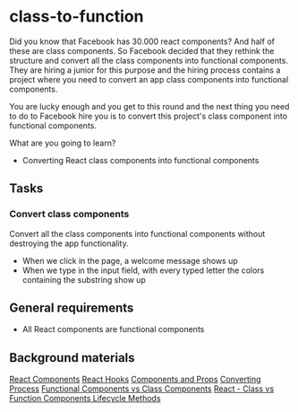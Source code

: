 # class-to-function

Did you know that Facebook has 30.000 react components? And half of these are class components. So Facebook decided that they rethink the structure and convert all the class components into functional components. They are hiring a junior for this purpose and the hiring process contains a project where you need to convert an app class components into functional components.

You are lucky enough and you get to this round and the next thing you need to do to Facebook hire you is to convert this project's class component into functional components.

What are you going to learn?

* Converting React class components into functional components

## Tasks

### Convert class components
Convert all the class components into functional components without destroying the app functionality.

* When we click in the page, a welcome message shows up
* When we type in the input field, with every typed letter the colors containing the substring show up


## General requirements 
* All React components are functional components

## Background materials
[React Components](https://legacy.reactjs.org/docs/react-component.html)
[React Hooks](https://legacy.reactjs.org/docs/hooks-overview.html)
[Components and Props](https://legacy.reactjs.org/docs/hooks-faq.html#from-classes-to-hooks)
[Converting Process](https://nimblewebdeveloper.com/blog/convert-react-class-to-function-component)
[Functional Components vs Class Components](https://www.youtube.com/watch?v=wwl6iH5D0LU)
[React - Class vs Function Components Lifecycle Methods](https://www.youtube.com/watch?v=a6Bjtr7JatM&t=407s)
